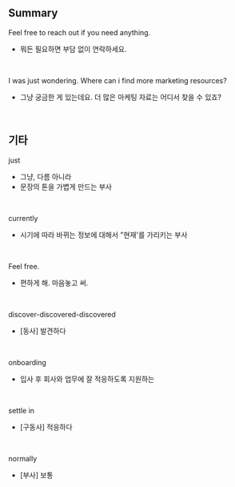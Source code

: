 ## Summary

Feel free to reach out if you need anything.
- 뭐든 필요하면 부담 없이 연락하세요.

<br>

I was just wondering. Where can i find more marketing resources?
- 그냥 궁금한 게 있는데요. 더 많은 마케팅 자료는 어디서 찾을 수 있죠?

<br>

## 기타

just
- 그냥, 다름 아니라
- 문장의 톤을 가볍게 만드는 부사

<br>

currently
- 시기에 따라 바뀌는 정보에 대해서 "현재'를 가리키는 부사

<br>

Feel free.
- 편하게 해. 마음놓고 써.

<br>

discover-discovered-discovered
- [동사] 발견하다

<br>

onboarding
- 입사 후 회사와 업무에 잘 적응하도록 지원하는

<br>

settle in
- [구동사] 적응하다

<br>

normally
- [부사] 보통
